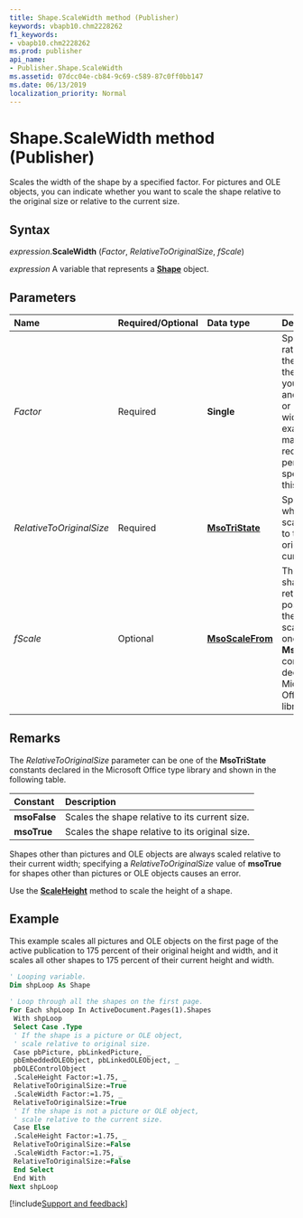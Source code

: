 ```yaml
---
title: Shape.ScaleWidth method (Publisher)
keywords: vbapb10.chm2228262
f1_keywords:
- vbapb10.chm2228262
ms.prod: publisher
api_name:
- Publisher.Shape.ScaleWidth
ms.assetid: 07dcc04e-cb84-9c69-c589-87c0ff0bb147
ms.date: 06/13/2019
localization_priority: Normal
---
```



# Shape.ScaleWidth method (Publisher)

Scales the width of the shape by a specified factor. For pictures and OLE objects, you can indicate whether you want to scale the shape relative to the original size or relative to the current size.


## Syntax

_expression_.**ScaleWidth** (_Factor_, _RelativeToOriginalSize_, _fScale_)

_expression_ A variable that represents a **[Shape](Publisher.Shape.md)** object.


## Parameters

|Name|Required/Optional|Data type|Description|
|:-----|:-----|:-----|:-----|
|_Factor_|Required| **Single**|Specifies the ratio between the width of the shape after you resize it and the current or original width. For example, to make a rectangle 50 percent larger, specify 1.5 for this argument.|
|_RelativeToOriginalSize_|Required| **[MsoTriState](office.msotristate.md)**| Specifies whether to scale relative to the object's original or current size.|
|_fScale_|Optional| **[MsoScaleFrom](office.msoscalefrom.md)**|The part of the shape that retains its position when the shape is scaled. Can be one of the **MsoScaleFrom** constants declared in the Microsoft Office type library.|

## Remarks

The _RelativeToOriginalSize_ parameter can be one of the **MsoTriState** constants declared in the Microsoft Office type library and shown in the following table.

|Constant|Description|
|:-----|:-----|
| **msoFalse**|Scales the shape relative to its current size.|
| **msoTrue**|Scales the shape relative to its original size.|


Shapes other than pictures and OLE objects are always scaled relative to their current width; specifying a _RelativeToOriginalSize_ value of **msoTrue** for shapes other than pictures or OLE objects causes an error.

Use the **[ScaleHeight](Publisher.Shape.ScaleHeight.md)** method to scale the height of a shape.


## Example

This example scales all pictures and OLE objects on the first page of the active publication to 175 percent of their original height and width, and it scales all other shapes to 175 percent of their current height and width.

```vb
' Looping variable. 
Dim shpLoop As Shape 
 
' Loop through all the shapes on the first page. 
For Each shpLoop In ActiveDocument.Pages(1).Shapes 
 With shpLoop 
 Select Case .Type 
 ' If the shape is a picture or OLE object, 
 ' scale relative to original size. 
 Case pbPicture, pbLinkedPicture, _ 
 pbEmbeddedOLEObject, pbLinkedOLEObject, _ 
 pbOLEControlObject 
 .ScaleHeight Factor:=1.75, _ 
 RelativeToOriginalSize:=True 
 .ScaleWidth Factor:=1.75, _ 
 RelativeToOriginalSize:=True 
 ' If the shape is not a picture or OLE object, 
 ' scale relative to the current size. 
 Case Else 
 .ScaleHeight Factor:=1.75, _ 
 RelativeToOriginalSize:=False 
 .ScaleWidth Factor:=1.75, _ 
 RelativeToOriginalSize:=False 
 End Select 
 End With 
Next shpLoop 

```

[!include[Support and feedback](~/includes/feedback-boilerplate.md)]